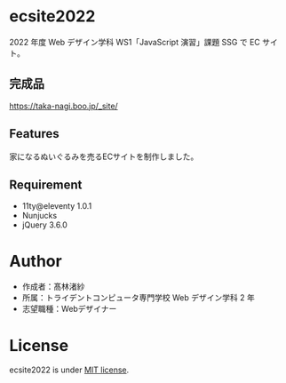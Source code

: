 # ecsite2022

<!-- 初期データは削除します。 -->

2022 年度 Web デザイン学科 WS1「JavaScript 演習」課題 SSG で EC サイト。
## 完成品

<!-- 完成後、ここにURLを貼ってください。-->
https://taka-nagi.boo.jp/_site/
## Features

<!-- セールスポイントや差別化などを説明する。-->
家になるぬいぐるみを売るECサイトを制作しました。
## Requirement

- 11ty@eleventy 1.0.1
- Nunjucks
- jQuery 3.6.0

# Author

- 作成者：髙林渚紗
- 所属：トライデントコンピュータ専門学校 Web デザイン学科 2 年
- 志望職種：Webデザイナー

# License

ecsite2022 is under [MIT license](https://en.wikipedia.org/wiki/MIT_License).
